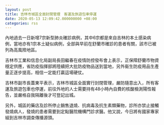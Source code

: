 ```yaml
---
layout: post
title: 吉林市城區全面封閉管理　客運及旅遊包車停運
date: 2020-05-13 12:09:42.000000000 +08:00
categories: rss
---
```


內地過去一日新增7宗新型肺炎確診病例，其中6宗都是來自吉林的本土感染病例，當地亦有1宗本土疑似病例，全部與早前在舒蘭市確診的患者有關，該市已被列為高風險地區。

吉林市工業和信息化局副局長田繼春在疫情防控發布會上表示，正保障舒蘭市物資穩定供應，省防疫指揮部將陸續把大批防疫物品送到當地，另外衞生防疫用品生產量正逐步提高，相信一定能打贏這場硬仗。

吉林市副市長蓋東平表示，吉林市城區全面實行封閉管理，嚴防隨意出入，所有客運及旅遊包車也停運，前往外地的人士需要持有48小時內自費的核酸檢測陽性報告，並嚴格自我隔離後才可登記出城。

另外，城區的藥店及診所停止銷售退燒、抗病毒及抗生素類藥物，診所亦禁止接觸發燒病人，發燒的患者需要到定點醫院機構門診求醫。他又說，今日將有國家專家組到吉林市調查傳播源頭。
